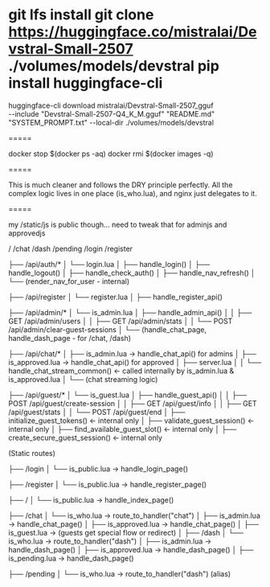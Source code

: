 git lfs install
git clone https://huggingface.co/mistralai/Devstral-Small-2507 ./volumes/models/devstral
pip install huggingface-cli
=====

huggingface-cli download mistralai/Devstral-Small-2507_gguf \
--include "Devstral-Small-2507-Q4_K_M.gguf" "README.md" "SYSTEM_PROMPT.txt"
--local-dir ./volumes/models/devstral


=====

docker stop $(docker ps -aq)
docker rmi $(docker images -q)

=====

This is much cleaner and follows the DRY principle perfectly. All the complex logic lives in one place (is_who.lua), and nginx just delegates to it.

=====

my /static/js is public though... need to tweak that for adminjs and approvedjs

/
/chat
/dash
/pending
/login
/register

├── /api/auth/*
│   └── login.lua
│       ├── handle_login()
│       ├── handle_logout()
│       ├── handle_check_auth()
│       ├── handle_nav_refresh()
│       └── (render_nav_for_user - internal)

├── /api/register
│   └── register.lua
│       ├── handle_register_api()

├── /api/admin/*
│   └── is_admin.lua
│       ├── handle_admin_api()
│       │    ├── GET /api/admin/users
│       │    ├── GET /api/admin/stats
│       │    └── POST /api/admin/clear-guest-sessions
│       └── (handle_chat_page, handle_dash_page - for /chat, /dash)

├── /api/chat/*
│   ├── is_admin.lua → handle_chat_api() for admins
│   ├── is_approved.lua → handle_chat_api() for approved
│   ├── server.lua
│   │    └── handle_chat_stream_common() ← called internally by is_admin.lua & is_approved.lua
│   └── (chat streaming logic)

├── /api/guest/*
│   └── is_guest.lua
│       ├── handle_guest_api()
│       │    ├── POST /api/guest/create-session
│       │    ├── GET /api/guest/info
│       │    ├── GET /api/guest/stats
│       │    └── POST /api/guest/end
│       ├── initialize_guest_tokens() ← internal only
│       ├── validate_guest_session() ← internal only
│       ├── find_available_guest_slot() ← internal only
│       ├── create_secure_guest_session() ← internal only

(Static routes)

├── /login
│   └── is_public.lua → handle_login_page()

├── /register
│   └── is_public.lua → handle_register_page()

├── /
│   └── is_public.lua → handle_index_page()

├── /chat
│   └── is_who.lua → route_to_handler("chat")
│       ├── is_admin.lua → handle_chat_page()
│       ├── is_approved.lua → handle_chat_page()
│       ├── is_guest.lua → (guests get special flow or redirect)
│
├── /dash
│   └── is_who.lua → route_to_handler("dash")
│       ├── is_admin.lua → handle_dash_page()
│       ├── is_approved.lua → handle_dash_page()
│       ├── is_pending.lua → handle_dash_page()

├── /pending
│   └── is_who.lua → route_to_handler("dash") (alias)
